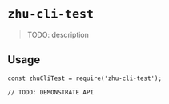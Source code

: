 # `zhu-cli-test`

> TODO: description

## Usage

```
const zhuCliTest = require('zhu-cli-test');

// TODO: DEMONSTRATE API
```
